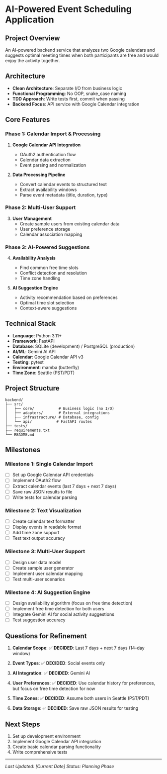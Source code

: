 # AI-Powered Event Scheduling Application

## Project Overview
An AI-powered backend service that analyzes two Google calendars and suggests optimal meeting times when both participants are free and would enjoy the activity together.

## Architecture
- **Clean Architecture**: Separate I/O from business logic
- **Functional Programming**: No OOP, snake_case naming
- **TDD Approach**: Write tests first, commit when passing
- **Backend Focus**: API service with Google Calendar integration

## Core Features

### Phase 1: Calendar Import & Processing
1. **Google Calendar API Integration**
   - OAuth2 authentication flow
   - Calendar data extraction
   - Event parsing and normalization

2. **Data Processing Pipeline**
   - Convert calendar events to structured text
   - Extract availability windows
   - Parse event metadata (title, duration, type)

### Phase 2: Multi-User Support
3. **User Management**
   - Create sample users from existing calendar data
   - User preference storage
   - Calendar association mapping

### Phase 3: AI-Powered Suggestions
4. **Availability Analysis**
   - Find common free time slots
   - Conflict detection and resolution
   - Time zone handling

5. **AI Suggestion Engine**
   - Activity recommendation based on preferences
   - Optimal time slot selection
   - Context-aware suggestions

## Technical Stack
- **Language**: Python 3.11+
- **Framework**: FastAPI
- **Database**: SQLite (development) / PostgreSQL (production)
- **AI/ML**: Gemini AI API
- **Calendar**: Google Calendar API v3
- **Testing**: pytest
- **Environment**: mamba (butterfly)
- **Time Zone**: Seattle (PST/PDT)

## Project Structure
```
backend/
├── src/
│   ├── core/           # Business logic (no I/O)
│   ├── adapters/       # External integrations
│   ├── infrastructure/ # Database, config
│   └── api/           # FastAPI routes
├── tests/
├── requirements.txt
└── README.md
```

## Milestones

### Milestone 1: Single Calendar Import
- [ ] Set up Google Calendar API credentials
- [ ] Implement OAuth2 flow
- [ ] Extract calendar events (last 7 days + next 7 days)
- [ ] Save raw JSON results to file
- [ ] Write tests for calendar parsing

### Milestone 2: Text Visualization
- [ ] Create calendar text formatter
- [ ] Display events in readable format
- [ ] Add time zone support
- [ ] Test text output accuracy

### Milestone 3: Multi-User Support
- [ ] Design user data model
- [ ] Create sample user generator
- [ ] Implement user calendar mapping
- [ ] Test multi-user scenarios

### Milestone 4: AI Suggestion Engine
- [ ] Design availability algorithm (focus on free time detection)
- [ ] Implement free time detection for both users
- [ ] Integrate Gemini AI for social activity suggestions
- [ ] Test suggestion accuracy

## Questions for Refinement

1. **Calendar Scope**: ✅ **DECIDED**: Last 7 days + next 7 days (14-day window)

2. **Event Types**: ✅ **DECIDED**: Social events only

3. **AI Integration**: ✅ **DECIDED**: Gemini AI

4. **User Preferences**: ✅ **DECIDED**: Use calendar history for preferences, but focus on free time detection for now

5. **Time Zones**: ✅ **DECIDED**: Assume both users in Seattle (PST/PDT)

6. **Data Storage**: ✅ **DECIDED**: Save raw JSON results for testing

## Next Steps
1. Set up development environment
2. Implement Google Calendar API integration
3. Create basic calendar parsing functionality
4. Write comprehensive tests

---

*Last Updated: [Current Date]*
*Status: Planning Phase*
